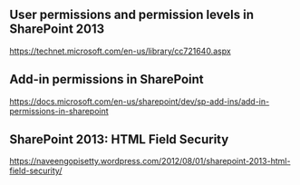 ## User permissions and permission levels in SharePoint 2013

https://technet.microsoft.com/en-us/library/cc721640.aspx

## Add-in permissions in SharePoint

https://docs.microsoft.com/en-us/sharepoint/dev/sp-add-ins/add-in-permissions-in-sharepoint

## SharePoint 2013: HTML Field Security

https://naveengopisetty.wordpress.com/2012/08/01/sharepoint-2013-html-field-security/

